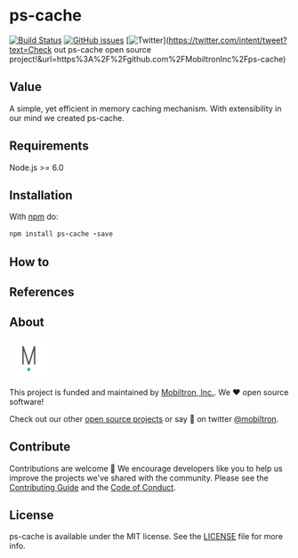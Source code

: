 ps-cache
==========

[![Build Status](https://travis-ci.org/MobiltronInc/ps-cache.svg?branch=master)](https://travis-ci.org/MobiltronInc/ps-cache)
[![GitHub issues](https://img.shields.io/github/issues/MobiltronInc/ps-cache.svg)](https://github.com/MobiltronInc/ps-cache/issues)
[![Twitter](https://img.shields.io/twitter/url/https/github.com/MobiltronInc/ps-cache.svg?style=social)](https://twitter.com/intent/tweet?text=Check out ps-cache open source project!&url=https%3A%2F%2Fgithub.com%2FMobiltronInc%2Fps-cache)

## Value
A simple, yet efficient in memory caching mechanism. With extensibility in our mind we created ps-cache.

## Requirements
Node.js >= 6.0

## Installation

With [npm](https://www.npmjs.com/) do:

```ruby
npm install ps-cache -save
```

## How to

## References

## About

<img src="https://github.com/mobiltroninc/Foundation/blob/master/ASSETS/mobiltron_square.png?raw=true" width="70" />

This project is funded and maintained by [Mobiltron, Inc.](http://mobiltron.com). We :heart: open source software!

Check out our other [open source projects](https://github.com/mobiltroninc/) or say :wave: on twitter [@mobiltron](https://twitter.com/mobiltron).

## Contribute

Contributions are welcome :metal: We encourage developers like you to help us improve the projects we've shared with the community. Please see the [Contributing Guide](https://github.com/mobiltroninc/Foundation/blob/master/CONTRIBUTING.md) and the [Code of Conduct](https://github.com/mobiltroninc/Foundation/blob/master/CONDUCT.md).

## License

ps-cache is available under the MIT license. See the [LICENSE](LICENSE.md) file for more info.
